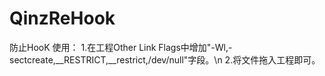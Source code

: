 # QinzReHook
防止HooK
使用：
1.在工程Other Link Flags中增加"-Wl,-sectcreate,__RESTRICT,__restrict,/dev/null"字段。\n
2.将文件拖入工程即可。
